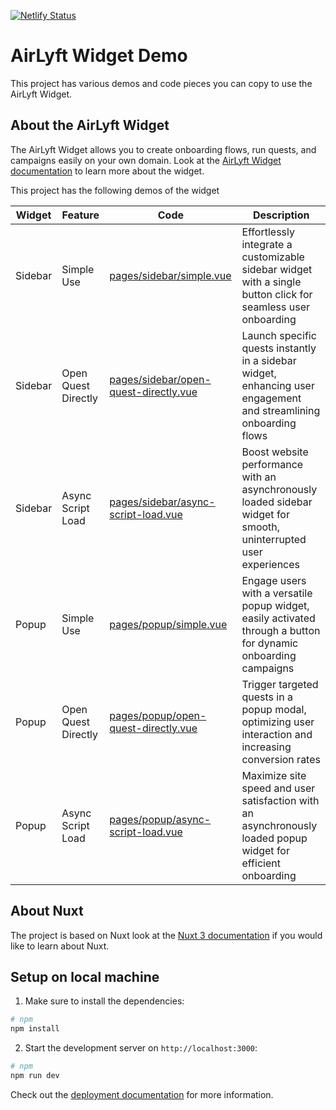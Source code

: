 
[![Netlify Status](https://api.netlify.com/api/v1/badges/981f9634-ff5b-4da3-b2b6-514f664eac8f/deploy-status)](https://app.netlify.com/sites/airlyft-widget-demo/deploys)



# AirLyft Widget Demo

This project has various demos and code pieces you can copy to use the AirLyft Widget.

## About the AirLyft Widget
The AirLyft Widget allows you to create onboarding flows, run quests, and campaigns easily on your own domain. Look at the [AirLyft Widget documentation](https://docs.airlyft.one/developers/widget) to learn more about the widget.

This project has the following demos of the widget

Widget | Feature | Code | Description 
--- | --- | --- | ---
Sidebar | Simple Use | [pages/sidebar/simple.vue](pages/sidebar/simple.vue) | Effortlessly integrate a customizable sidebar widget with a single button click for seamless user onboarding
Sidebar | Open Quest Directly | [pages/sidebar/open-quest-directly.vue](pages/sidebar/open-quest-directly.vue) | Launch specific quests instantly in a sidebar widget, enhancing user engagement and streamlining onboarding flows
Sidebar | Async Script Load | [pages/sidebar/async-script-load.vue](pages/sidebar/async-script-load.vue) | Boost website performance with an asynchronously loaded sidebar widget for smooth, uninterrupted user experiences
Popup | Simple Use | [pages/popup/simple.vue](pages/popup/simple.vue) | Engage users with a versatile popup widget, easily activated through a button for dynamic onboarding campaigns
Popup | Open Quest Directly | [pages/popup/open-quest-directly.vue](pages/popup/open-quest-directly.vue) | Trigger targeted quests in a popup modal, optimizing user interaction and increasing conversion rates
Popup | Async Script Load | [pages/popup/async-script-load.vue](pages/popup/async-script-load.vue) | Maximize site speed and user satisfaction with an asynchronously loaded popup widget for efficient onboarding

## About Nuxt
The project is based on Nuxt look at the [Nuxt 3 documentation](https://nuxt.com/docs/getting-started/introduction) if you would like to learn about Nuxt.

## Setup on local machine

1. Make sure to install the dependencies:

```bash
# npm
npm install
```

2. Start the development server on `http://localhost:3000`:

```bash
# npm
npm run dev
```

Check out the [deployment documentation](https://nuxt.com/docs/getting-started/deployment) for more information.
